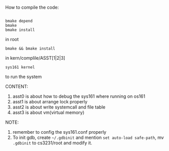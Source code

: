 How to compile the code:

<code>
bmake depend
bmake
bmake install
</code>

in root

<code>bmake && bmake install</code>

in kern/complile/ASST[1|2|3]

<code>sys161 kernel</code>

to run the system

CONTENT:
1. asst0 is about how to debug the sys161 where running on os161
2. asst1 is about arrange lock properly
3. asst2 is about write systemcall and file table
4. asst3 is about vm(virtual memory)

NOTE:
1. remember to config the sys161.conf properly
2. To init gdb, create ``~/.gdbinit`` and mention ``set auto-load safe-path``, mv ``.gdbinit`` to cs3231/root and modify it.

